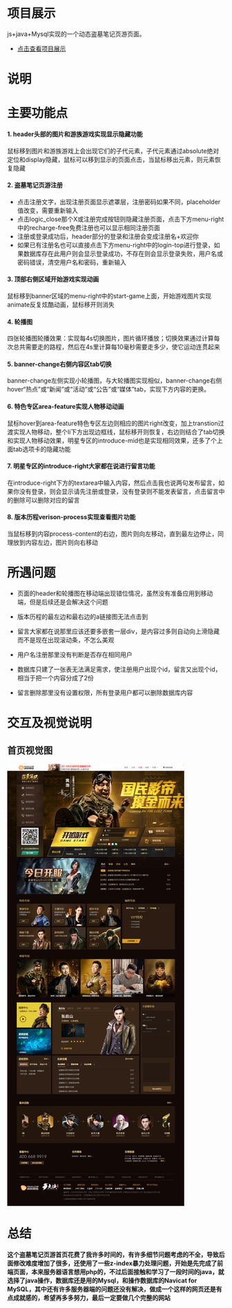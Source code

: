# 项目展示

js+java+Mysql实现的一个动态盗墓笔记页游页面。
* [点击查看项目展示](https://sudaojun.github.io/DMBJ/WebContent/)

# 说明

#  主要功能点

#### 1. header头部的图片和游族游戏实现显示隐藏功能

鼠标移到图片和游族游戏上会出现它们的子代元素，子代元素通过absolute绝对定位和display隐藏，鼠标可以移到显示的页面点击，当鼠标移出元素，则元素恢复隐藏

#### 2. 盗墓笔记页游注册

* 点击注册文字，出现注册页面显示遮罩层，注册密码如果不同，placeholder值改变，需要重新输入
* 点击logic_close那个X或注册完成按钮则隐藏注册页面，点击下方menu-right中的recharge-free免费注册也可以显示相同注册页面
* 注册或登录成功后，header部分的登录和注册会变成注册名+欢迎你
* 如果已有注册名也可以直接点击下方menu-right中的login-top进行登录，如果数据库存在此用户则会显示登录成功，不存在则会显示登录失败，用户名或密码错误，清空用户名和密码，重新输入

#### 3. 顶部右侧区域开始游戏实现动画

鼠标移到banner区域的menu-right中的start-game上面，开始游戏图片实现animate反复炫酷动画，鼠标移开则消失

#### 4. 轮播图

四张轮播图轮播效果：实现每4s切换图片，图片循环播放；切换效果通过计算每次总共需要走的路程，然后在4s里计算每10毫秒需要走多少，使它运动连贯起来

#### 5. banner-change右侧内容区tab切换

banner-change左侧实现小轮播图，与大轮播图实现相似，banner-change右侧hover“热点”或“新闻”或“活动”或“公告”或“媒体”tab，实现下方内容的更换。

#### 6. 特色专区area-feature实现人物移动动画

鼠标hover到area-feature特色专区左边则相应的图片right改变，加上transtion过渡实现人物移动，整个li下方出现边框线，鼠标移开则恢复，右边则结合了tab切换和实现人物移动效果，明星专区的introduce-mid也是实现相同效果，还多了个上面tab选项卡的隐藏功能

#### 7. 明星专区的introduce-right大家都在说进行留言功能

在introduce-right下方的textarea中输入内容，然后点击我也说两句发布留言，如果你没有登录，则会显示请先注册或登录，没有登录则不能发表留言，点击留言中的删除可以删除对应的留言

#### 8. 版本历程verison-process实现查看图片功能

当鼠标移到内容process-content的右边，图片则向左移动，直到最左边停止，同理放到内容左边，图片则向右移动

# 所遇问题

* 页面的header和轮播图在移动端出现错位情况，虽然没有准备应用到移动端，但是后续还是会解决这个问题

* 版本历程的最左边和最右边的a链接图无法点击到

* 留言大家都在说那里应该还要多嵌套一层div，是内容过多则自动向上滑隐藏而不是现在出现滚动条，不怎么美观

* 用户名注册那里没有判断是否存在相同用户

* 数据库只建了一张表无法满足需求，使注册用户出现个id，留言又出现个id，相当于把一个内容分成了2份

* 留言删除那里没有设置权限，所有登录用户都可以删除数据库内容

# 交互及视觉说明


## 首页视觉图

![示例图](view/首页.png)


#  总结
####    这个盗墓笔记页游首页花费了我许多时间的，有许多细节问题考虑的不全，导致后面修改难度增加了很多，还使用了一些z-index暴力处理问题，开始是先完成了前端页面，本来服务器语言想用php的，不过后面接触和学习了一段时间的java，就选择了java操作，数据库还是用的Mysql，和操作数据库的Navicat for MySQL，其中还有许多服务器端的问题还没有解决，做成一个这样的网页还是有点成就感的，希望再多多努力，最后一定要做几个完整的网站
